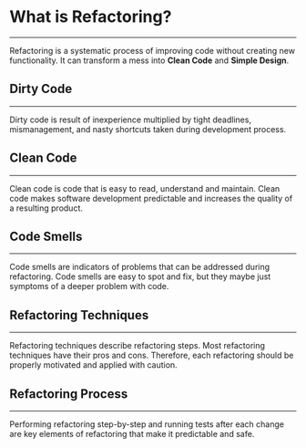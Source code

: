 # What is Refactoring?
______________________
Refactoring is a systematic process of improving code without creating new functionality. It can transform a mess into **Clean Code** and **Simple Design**.

## Dirty Code
___
Dirty code is result of inexperience multiplied by tight deadlines, mismanagement, and nasty shortcuts taken during development process.

## Clean Code
___
Clean code is code that is easy to read, understand and maintain. Clean code makes software development predictable and increases the quality of a resulting product.

## Code Smells
___
Code smells are indicators of problems that can be addressed during refactoring. Code smells are easy to spot and fix, but they maybe just symptoms of a deeper problem with code.

## Refactoring Techniques
___
Refactoring techniques describe refactoring steps. Most refactoring techniques have their pros and cons. Therefore, each refactoring should be properly motivated and applied with caution.

## Refactoring Process
___
Performing refactoring step-by-step and running tests after each change are key elements of refactoring that make it predictable and safe.
